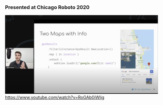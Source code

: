 ### Presented at Chicago Roboto 2020
[![ChicagoRoboto2020](StateThumbnail.png)](https://www.youtube.com/watch?v=RoGAb0iWljg "ChicagoRoboto2020")
https://www.youtube.com/watch?v=RoGAb0iWljg
